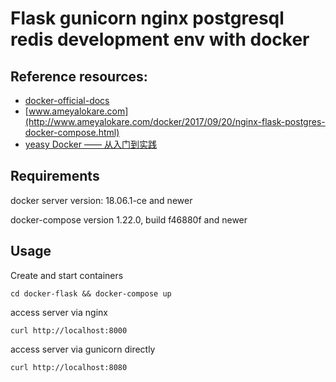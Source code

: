 Flask gunicorn nginx postgresql redis development env with docker
=================================================

## Reference resources:
* [docker-official-docs](https://github.com/docker-library/docs)
* [www.ameyalokare.com](http://www.ameyalokare.com/docker/2017/09/20/nginx-flask-postgres-docker-compose.html)
* [yeasy Docker —— 从入门到实践](https://legacy.gitbook.com/book/yeasy/docker_practice/details)


## Requirements
docker server version: 18.06.1-ce and newer

docker-compose version 1.22.0, build f46880f and newer

## Usage
Create and start containers
```shell
cd docker-flask && docker-compose up
```
access server via nginx
```shell
curl http://localhost:8000
```
access server via gunicorn directly
```shell
curl http://localhost:8080
```